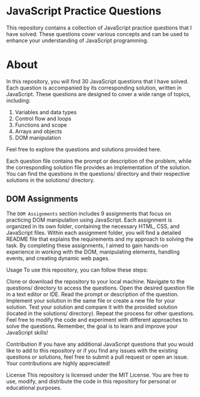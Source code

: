# JavaScript Practice Questions


This repository contains a collection of JavaScript practice questions that I have solved. These questions cover various concepts and can be used to enhance your understanding of JavaScript programming.

 # About

In this repository, you will find 30 JavaScript questions that I have solved. Each question is accompanied by its corresponding solution, written in JavaScript. These questions are designed to cover a wide range of topics, including:

1. Variables and data types
2. Control flow and loops
3. Functions and scope
4. Arrays and objects
5. DOM manipulation



Feel free to explore the questions and solutions provided here. 



Each question file contains the prompt or description of the problem, while the corresponding solution file provides an implementation of the solution. You can find the questions in the questions/ directory and their respective solutions in the solutions/ directory.


## DOM Assignments

The `DOM Assignments` section includes 9 assignments that focus on practicing DOM manipulation using JavaScript. Each assignment is organized in its own folder, containing the necessary HTML, CSS, and JavaScript files. Within each assignment folder, you will find a detailed README file that explains the requirements and my approach to solving the task. By completing these assignments, I aimed to gain hands-on experience in working with the DOM, manipulating elements, handling events, and creating dynamic web pages.



Usage
To use this repository, you can follow these steps:

Clone or download the repository to your local machine.
Navigate to the questions/ directory to access the questions.
Open the desired question file in a text editor or IDE.
Read the prompt or description of the question.
Implement your solution in the same file or create a new file for your solution.
Test your solution and compare it with the provided solution (located in the solutions/ directory).
Repeat the process for other questions.
Feel free to modify the code and experiment with different approaches to solve the questions. Remember, the goal is to learn and improve your JavaScript skills!




Contribution
If you have any additional JavaScript questions that you would like to add to this repository or if you find any issues with the existing questions or solutions, feel free to submit a pull request or open an issue. Your contributions are highly appreciated!

License
This repository is licensed under the MIT License. You are free to use, modify, and distribute the code in this repository for personal or educational purposes.
